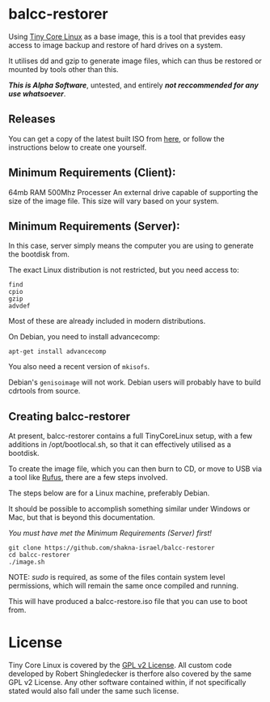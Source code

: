 # balcc-restorer

Using [Tiny Core Linux](http://distro.ibiblio.org/tinycorelinux/) as a base image, this is a tool that prevides easy access to image backup and restore of hard drives on a system.

It utilises dd and gzip to generate image files, which can thus be restored or mounted by tools other than this.

***This is Alpha Software***, untested, and entirely ***not reccommended for any use whatsoever***.

## Releases

You can get a copy of the latest built ISO from [here](https://github.com/shakna-israel/balcc-restorer/releases), or follow the instructions below to create one yourself.

## Minimum Requirements (Client):

64mb RAM
500Mhz Processer
An external drive capable of supporting the size of the image file. This size will vary based on your system.

## Minimum Requirements (Server):

In this case, server simply means the computer you are using to generate the bootdisk from.

The exact Linux distribution is not restricted, but you need access to:

```
find
cpio
gzip
advdef
```

Most of these are already included in modern distributions.

On Debian, you need to install advancecomp:

```
apt-get install advancecomp
```

You also need a recent version of ```mkisofs```. 

Debian's ```genisoimage``` will not work. Debian users will probably have to build cdrtools from source.

## Creating balcc-restorer

At present, balcc-restorer contains a full TinyCoreLinux setup, with a few additions in /opt/bootlocal.sh, so that it can effectively utilised as a bootdisk.

To create the image file, which you can then burn to CD, or move to USB via a tool like [Rufus](https://github.com/pbatard/rufus), there are a few steps involved.

The steps below are for a Linux machine, preferably Debian.

It should be possible to accomplish something similar under Windows or Mac, but that is beyond this documentation.

*You must have met the Minimum Requirements (Server) first!*

```
git clone https://github.com/shakna-israel/balcc-restorer
cd balcc-restorer
./image.sh
```

NOTE: *sudo* is required, as some of the files contain system level permissions, which will remain the same once compiled and running.

This will have produced a balcc-restore.iso file that you can use to boot from.

# License

Tiny Core Linux is covered by the [GPL v2 License](http://www.gnu.org/licenses/gpl-2.0.html). All custom code developed by Robert Shingledecker is therfore also covered by the same GPL v2 License. Any other software contained within, if not specifically stated would also fall under the same such license. 
